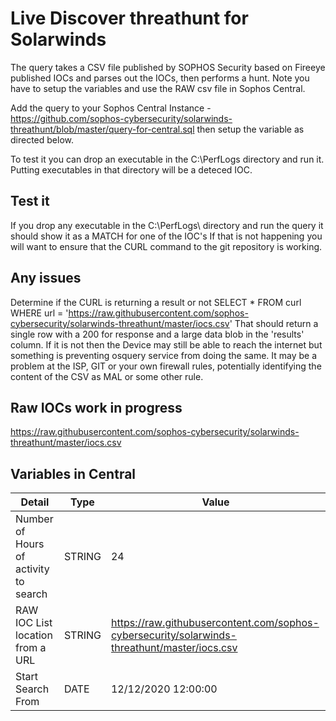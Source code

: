 # Live Discover threathunt for Solarwinds


The query takes a CSV file published by SOPHOS Security based on Fireeye published IOCs and parses out the IOCs, then performs a hunt. Note you have to setup the variables and use the RAW csv file in Sophos Central.

Add the query to your Sophos Central Instance - https://github.com/sophos-cybersecurity/solarwinds-threathunt/blob/master/query-for-central.sql then setup the variable as directed below. 

To test it you can drop an executable in the C:\PerfLogs directory and run it.  Putting executables in that directory will be a deteced IOC.
## Test it
If you drop any executable in the C:\PerfLogs\ directory and run the query it should show it as a MATCH for one of the IOC's  If that is not happening you will want to ensure that the CURL command to the git repository is working.

## Any issues
Determine if the CURL is returning a result or not
SELECT * FROM curl WHERE url = 'https://raw.githubusercontent.com/sophos-cybersecurity/solarwinds-threathunt/master/iocs.csv'
That should return a single row with a 200 for response and a large data blob in the 'results' column.  If it is not then the Device may still be able to reach the internet but something is preventing osquery service from doing the same.  It may be a problem at the ISP, GIT or your own firewall rules, potentially identifying the content of the CSV as MAL or some other rule.

## Raw IOCs work in progress
https://raw.githubusercontent.com/sophos-cybersecurity/solarwinds-threathunt/master/iocs.csv

## Variables in Central

|Detail |Type  | 	Value  |   
|---|---|---|
| Number of Hours of activity to search  | STRING | 24 |  
|  RAW IOC List location from a URL|STRING|https://raw.githubusercontent.com/sophos-cybersecurity/solarwinds-threathunt/master/iocs.csv | 
|Start Search From | DATE | 12/12/2020 12:00:00 |

